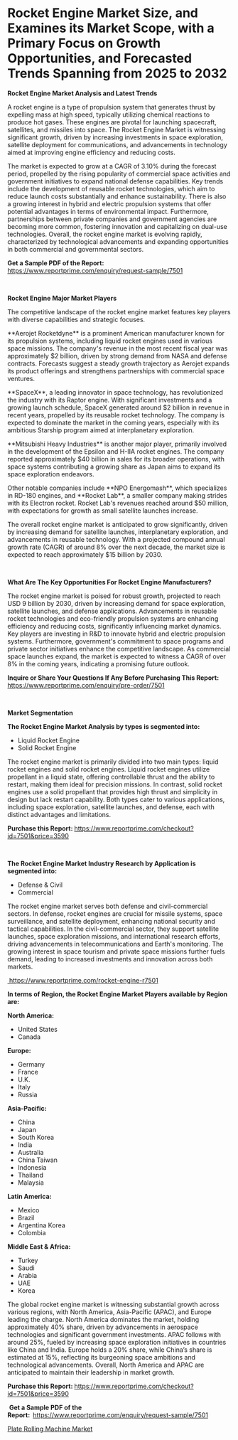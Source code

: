 <p><h1>Rocket Engine Market Size, and Examines its Market Scope, with a Primary Focus on Growth Opportunities, and Forecasted Trends Spanning from 2025 to 2032</h1></p><p><strong>Rocket Engine Market Analysis and Latest Trends</strong></p>
<p><p>A rocket engine is a type of propulsion system that generates thrust by expelling mass at high speed, typically utilizing chemical reactions to produce hot gases. These engines are pivotal for launching spacecraft, satellites, and missiles into space. The Rocket Engine Market is witnessing significant growth, driven by increasing investments in space exploration, satellite deployment for communications, and advancements in technology aimed at improving engine efficiency and reducing costs. </p><p>The market is expected to grow at a CAGR of 3.10% during the forecast period, propelled by the rising popularity of commercial space activities and government initiatives to expand national defense capabilities. Key trends include the development of reusable rocket technologies, which aim to reduce launch costs substantially and enhance sustainability. There is also a growing interest in hybrid and electric propulsion systems that offer potential advantages in terms of environmental impact. Furthermore, partnerships between private companies and government agencies are becoming more common, fostering innovation and capitalizing on dual-use technologies. Overall, the rocket engine market is evolving rapidly, characterized by technological advancements and expanding opportunities in both commercial and governmental sectors.</p></p>
<p><strong>Get a Sample PDF of the Report:&nbsp;</strong> <a href="https://www.reportprime.com/enquiry/request-sample/7501?utm_campaign=3123&utm_medium=2&utm_source=Github&utm_content=ia&utm_term=19032025&utm_id=rocket-engine">https://www.reportprime.com/enquiry/request-sample/7501</a></p>
<p>&nbsp;</p>
<p><strong>Rocket Engine Major Market Players</strong></p>
<p><p>The competitive landscape of the rocket engine market features key players with diverse capabilities and strategic focuses. </p><p>**Aerojet Rocketdyne** is a prominent American manufacturer known for its propulsion systems, including liquid rocket engines used in various space missions. The company's revenue in the most recent fiscal year was approximately $2 billion, driven by strong demand from NASA and defense contracts. Forecasts suggest a steady growth trajectory as Aerojet expands its product offerings and strengthens partnerships with commercial space ventures.</p><p>**SpaceX**, a leading innovator in space technology, has revolutionized the industry with its Raptor engine. With significant investments and a growing launch schedule, SpaceX generated around $2 billion in revenue in recent years, propelled by its reusable rocket technology. The company is expected to dominate the market in the coming years, especially with its ambitious Starship program aimed at interplanetary exploration.</p><p>**Mitsubishi Heavy Industries** is another major player, primarily involved in the development of the Epsilon and H-IIA rocket engines. The company reported approximately $40 billion in sales for its broader operations, with space systems contributing a growing share as Japan aims to expand its space exploration endeavors.</p><p>Other notable companies include **NPO Energomash**, which specializes in RD-180 engines, and **Rocket Lab**, a smaller company making strides with its Electron rocket. Rocket Lab's revenues reached around $50 million, with expectations for growth as small satellite launches increase.</p><p>The overall rocket engine market is anticipated to grow significantly, driven by increasing demand for satellite launches, interplanetary exploration, and advancements in reusable technology. With a projected compound annual growth rate (CAGR) of around 8% over the next decade, the market size is expected to reach approximately $15 billion by 2030.</p></p>
<p>&nbsp;</p>
<p><strong>What Are The Key Opportunities For Rocket Engine Manufacturers?</strong></p>
<p><p>The rocket engine market is poised for robust growth, projected to reach USD 9 billion by 2030, driven by increasing demand for space exploration, satellite launches, and defense applications. Advancements in reusable rocket technologies and eco-friendly propulsion systems are enhancing efficiency and reducing costs, significantly influencing market dynamics. Key players are investing in R&D to innovate hybrid and electric propulsion systems. Furthermore, government's commitment to space programs and private sector initiatives enhance the competitive landscape. As commercial space launches expand, the market is expected to witness a CAGR of over 8% in the coming years, indicating a promising future outlook.</p></p>
<p><strong>Inquire or Share Your Questions If Any Before Purchasing This Report:</strong> <a href="https://www.reportprime.com/enquiry/pre-order/7501?utm_campaign=3123&utm_medium=2&utm_source=Github&utm_content=ia&utm_term=19032025&utm_id=rocket-engine">https://www.reportprime.com/enquiry/pre-order/7501</a></p>
<p>&nbsp;</p>
<p><strong>Market Segmentation</strong></p>
<p><strong>The Rocket Engine Market Analysis by types is segmented into:</strong></p>
<p><ul><li>Liquid Rocket Engine</li><li>Solid Rocket Engine</li></ul></p>
<p><p>The rocket engine market is primarily divided into two main types: liquid rocket engines and solid rocket engines. Liquid rocket engines utilize propellant in a liquid state, offering controllable thrust and the ability to restart, making them ideal for precision missions. In contrast, solid rocket engines use a solid propellant that provides high thrust and simplicity in design but lack restart capability. Both types cater to various applications, including space exploration, satellite launches, and defense, each with distinct advantages and limitations.</p></p>
<p><strong>Purchase this Report:&nbsp;</strong><a href="https://www.reportprime.com/checkout?id=7501&price=3590&utm_campaign=3123&utm_medium=2&utm_source=Github&utm_content=ia&utm_term=19032025&utm_id=rocket-engine">https://www.reportprime.com/checkout?id=7501&price=3590</a></p>
<p>&nbsp;</p>
<p><strong>The Rocket Engine Market Industry Research by Application is segmented into:</strong></p>
<p><ul><li>Defense & Civil</li><li>Commercial</li></ul></p>
<p><p>The rocket engine market serves both defense and civil-commercial sectors. In defense, rocket engines are crucial for missile systems, space surveillance, and satellite deployment, enhancing national security and tactical capabilities. In the civil-commercial sector, they support satellite launches, space exploration missions, and international research efforts, driving advancements in telecommunications and Earth's monitoring. The growing interest in space tourism and private space missions further fuels demand, leading to increased investments and innovation across both markets.</p></p>
<p><a href="https://www.reportprime.com/rocket-engine-r7501?utm_campaign=3123&utm_medium=2&utm_source=Github&utm_content=ia&utm_term=19032025&utm_id=rocket-engine">&nbsp;https://www.reportprime.com/rocket-engine-r7501</a></p>
<p><strong>In terms of Region, the Rocket Engine Market Players available by Region are:</strong></p>
<p>
    <p> <strong> North America: </strong>
        <ul>
            <li>United States</li>
            <li>Canada</li>
        </ul>
        </p> 
    <p> <strong> Europe: </strong>
        <ul>
            <li>Germany</li>
            <li>France</li>
            <li>U.K.</li>
            <li>Italy</li>
            <li>Russia</li>
        </ul>
        </p> 
    <p> <strong> Asia-Pacific: </strong>
        <ul>
            <li>China</li>
            <li>Japan</li>
            <li>South Korea</li>
            <li>India</li>
            <li>Australia</li>
            <li>China Taiwan</li>
            <li>Indonesia</li>
            <li>Thailand</li>
            <li>Malaysia</li>
        </ul>
        </p> 
    <p> <strong> Latin America: </strong>
        <ul>
            <li>Mexico</li>
            <li>Brazil</li>
            <li>Argentina Korea</li>
            <li>Colombia</li>
        </ul>
        </p> 
    <p> <strong> Middle East & Africa: </strong>
        <ul>
            <li>Turkey</li>
            <li>Saudi</li>
            <li>Arabia</li>
            <li>UAE</li>
            <li>Korea</li>
        </ul>
    </p>
    </p>
<p><p>The global rocket engine market is witnessing substantial growth across various regions, with North America, Asia-Pacific (APAC), and Europe leading the charge. North America dominates the market, holding approximately 40% share, driven by advancements in aerospace technologies and significant government investments. APAC follows with around 25%, fueled by increasing space exploration initiatives in countries like China and India. Europe holds a 20% share, while China’s share is estimated at 15%, reflecting its burgeoning space ambitions and technological advancements. Overall, North America and APAC are anticipated to maintain their leadership in market growth.</p></p>
<p><strong>Purchase this Report: </strong><a href="https://www.reportprime.com/checkout?id=7501&price=3590&utm_campaign=3123&utm_medium=2&utm_source=Github&utm_content=ia&utm_term=19032025&utm_id=rocket-engine">https://www.reportprime.com/checkout?id=7501&price=3590</a></p>
<p>&nbsp;<strong>Get a Sample PDF of the Report:&nbsp;&nbsp;</strong><a href="https://www.reportprime.com/enquiry/request-sample/7501?utm_campaign=3123&utm_medium=2&utm_source=Github&utm_content=ia&utm_term=19032025&utm_id=rocket-engine">https://www.reportprime.com/enquiry/request-sample/7501</a></p>
<p><strong></strong></p>
<p><p><a href="https://github.com/landtmman/Market-Research-Report-List-1/blob/main/plate-rolling-machine-market.md?utm_campaign=3123&utm_medium=2&utm_source=Github&utm_content=ia&utm_term=19032025&utm_id=rocket-engine">Plate Rolling Machine Market</a></p></p>